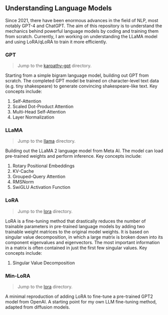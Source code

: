 ## Understanding Language Models
Since 2021, there have been enormous advances in the field of NLP, most notably GPT-4 and ChatGPT. The aim of this repository is to understand the mechanics behind powerful language models by coding and training them from scratch. Currently, I am working on understanding the LLaMA model and using LoRA/qLoRA to train it more efficiently.

### GPT
> Jump to the [karpathy-gpt](https://github.com/alif-munim/language-models/tree/main/karpathy-gpt) directory. <br/>

Starting from a simple bigram language model, building out GPT from scratch. The completed GPT model be trained on character-level text data (e.g. tiny shakespeare) to generate convincing shakespeare-like text. Key concepts include:
1. Self-Attention
2. Scaled Dot-Product Attention
3. Multi-Head Self-Attention
4. Layer Normalization

### LLaMA
> Jump to the [llama](https://github.com/alif-munim/language-models/tree/main/llama) directory. <br/>

Building out the LLaMA 2 language model from Meta AI. The model can load pre-trained weights and perform inference. Key concepts include:
1. Rotary Positional Embeddings
2. KV-Cache
3. Grouped-Query Attention
4. RMSNorm
5. SwiGLU Activation Function

### LoRA
> Jump to the [lora](https://github.com/alif-munim/language-models/tree/main/lora) directory. <br/>

LoRA is a fine-tuning method that drastically reduces the number of trainable parameters in pre-trained language models by adding two trainable weight matrices to the original model weights. It is based on singular value decomposition, in which a large matrix is broken down into its component eigenvalues and eigenvectors. The most important information in a matrix is often contained in just the first few singular values. Key concepts include:
1. Singular Value Decomposition

### Min-LoRA
> Jump to the [lora](https://github.com/alif-munim/language-models/tree/main/min-lora) directory. <br/>

A minimal reproduction of adding LoRA to fine-tune a pre-trained GPT2 model from OpenAI. A starting point for my own LLM fine-tuning method, adapted from diffusion models.
